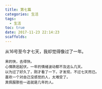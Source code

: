 ```yaml
---
title: 第七篇
categories: 生活
tags:
  - 生活
toc: true
date: 2017-11-23 22:14:23
scaffolds:
---
```


从16号至今才七天，我却觉得像过了一年。
<!-- more -->

    来的快，去得快。
    心情跌宕起伏，一年的情绪波动都不及这么几天。
    以为过了好久了，刚才看了一下，才发现，不过七天而已。
    喜欢一个对自己没感觉的人，太难受了。
    真佩服那些一追就是几年的人。